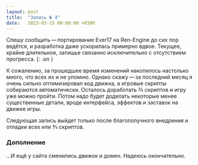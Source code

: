 ```yaml
---
layout: post
title:  "Запись № 4"
date:   2023-03-15 00:00:00 +0300
---
```

Спешу сообщить — портирование Ever17 на Ren-Engine до сих пор ведётся, и разработка даже ускорилась примерно вдвое. Текущее, крайне длительное, затишье связанно исключительно с отсутствием прогресса.
{: .on }

<!--more-->

К сожалению, за прошедшее время изменений накопилось настолько много, что всех их и не упомню. Однако скажу — за последний месяц я очень сильно оптимизировал код движка, а игровые скрипты собираются автоматически. Осталось доработать 3⁄5 скриптов и игру уже можно пройти. Потом надо будет доделать некоторые менее существенные детали, вроде интерфейса, эффектов и заставок на движке игры.

Следующая запись выйдет только после благополучного внедрения и отладки всех или 4⁄5 скриптов.

### Дополнение

...И ещё у сайта сменились движок и домен. Надеюсь окончательно.
